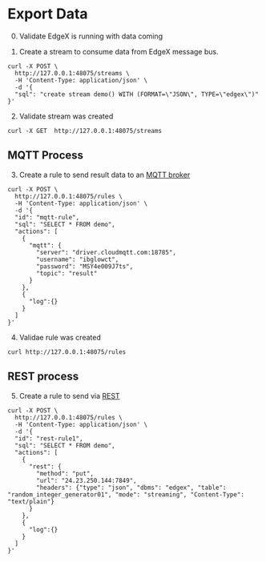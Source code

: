 # Export Data 

0. Validate EdgeX is running with data coming 

1. Create a stream to consume data from EdgeX message bus.
```
curl -X POST \
  http://127.0.0.1:48075/streams \
  -H 'Content-Type: application/json' \
  -d '{
  "sql": "create stream demo() WITH (FORMAT=\"JSON\", TYPE=\"edgex\")"
}'
```

2. Validate stream was created 
```
curl -X GET  http://127.0.0.1:48075/streams 
```

## MQTT Process 
3. Create a rule to send result data to an [MQTT broker](https://github.com/emqx/kuiper/blob/master/docs/en_US/rules/sinks/mqtt.md)  
```
curl -X POST \
  http://127.0.0.1:48075/rules \
  -H 'Content-Type: application/json' \
  -d '{
  "id": "mqtt-rule",
  "sql": "SELECT * FROM demo",
  "actions": [
    {
      "mqtt": {
        "server": "driver.cloudmqtt.com:18785",
        "username": "ibglowct",
        "password": "MSY4e009J7ts", 
        "topic": "result"
      }
    },
    {
      "log":{}
    }
  ]
}'

```

4. Validae rule was created 
```
curl http://127.0.0.1:48075/rules
```

## REST process 
5. Create a rule to send via [REST](https://github.com/emqx/kuiper/blob/master/docs/en_US/rules/sinks/rest.md) 
```
curl -X POST \
  http://127.0.0.1:48075/rules \
  -H 'Content-Type: application/json' \
  -d '{
  "id": "rest-rule1",
  "sql": "SELECT * FROM demo",
  "actions": [
    {
      "rest": {
        "method": "put",
        "url": "24.23.250.144:7849",
        "headers": {"type": "json", "dbms": "edgex", "table": "random_integer_generator01", "mode": "streaming", "Content-Type": "text/plain"}
      }
    },
    {
      "log":{}
    }
  ]
}'
```
